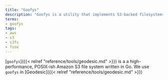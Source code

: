 ```yaml
---
title: "Goofys"
description: "Goofys is a utility that implements S3-backed filesystems using FUSE."
terms:
- goofys
tags:
- aws
- s3
- s3fs
- fuse
---
```

[`goofys`]({{< relref "reference/tools/geodesic.md" >}}) is a a high-performance, POSIX-ish Amazon S3 file system written in Go. We use `goofys` in [Geodesic]({{< relref "reference/tools/geodesic.md" >}})
